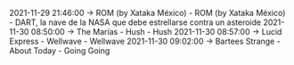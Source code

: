 2021-11-29 21:46:00 -> ROM (by Xataka México) - ROM (by Xataka México) - DART, la nave de la NASA que debe estrellarse contra un asteroide
2021-11-30 08:50:00 -> The Marías - Hush - Hush
2021-11-30 08:57:00 -> Lucid Express - Wellwave - Wellwave
2021-11-30 09:02:00 -> Bartees Strange - About Today - Going Going
